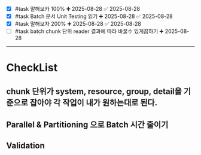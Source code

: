 - [x] #task 말해보카 100% ➕ 2025-08-28 ✅ 2025-08-28
- [x] #task Batch 문서 Unit Testing 읽기 ➕ 2025-08-28 ✅ 2025-08-28
- [x] #task 말해보자 200% ➕ 2025-08-28 ✅ 2025-08-28
- [ ] #task batch chunk 단위 reader 결과에 따라 바꿀수 있게끔하기 ➕ 2025-08-28
****
# CheckList
## chunk 단위가 system, resource, group, detail을 기준으로 잡아야 각 작업이 내가 원하는대로 된다.
## Parallel & Partitioning 으로 Batch 시간 줄이기
## Validation
